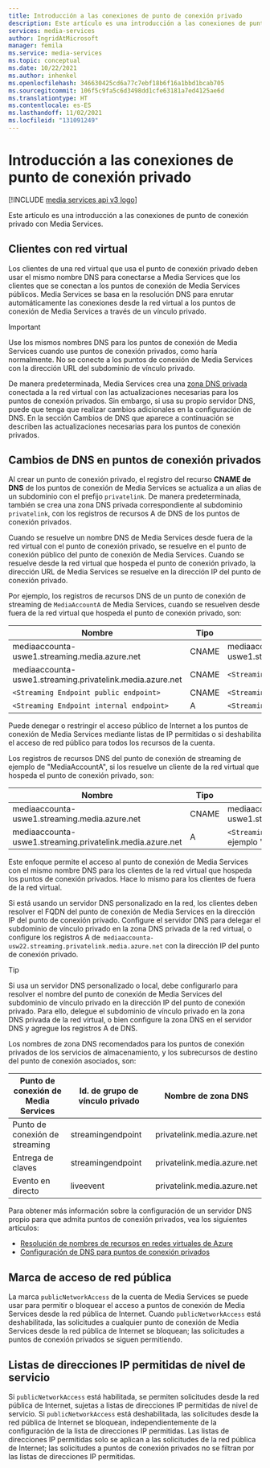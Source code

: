 ```yaml
---
title: Introducción a las conexiones de punto de conexión privado
description: Este artículo es una introducción a las conexiones de punto de conexión privado con Media Services.
services: media-services
author: IngridAtMicrosoft
manager: femila
ms.service: media-services
ms.topic: conceptual
ms.date: 10/22/2021
ms.author: inhenkel
ms.openlocfilehash: 346630425cd6a77c7ebf18b6f16a1bbd1bcab705
ms.sourcegitcommit: 106f5c9fa5c6d3498dd1cfe63181a7ed4125ae6d
ms.translationtype: HT
ms.contentlocale: es-ES
ms.lasthandoff: 11/02/2021
ms.locfileid: "131091249"
---
```

# <a name="private-endpoint-connections-overview"></a>Introducción a las conexiones de punto de conexión privado

[!INCLUDE [media services api v3 logo](./includes/v3-hr.md)]

Este artículo es una introducción a las conexiones de punto de conexión privado con Media Services.

## <a name="clients-using-vnet"></a>Clientes con red virtual

Los clientes de una red virtual que usa el punto de conexión privado deben usar el mismo nombre DNS para conectarse a Media Services que los clientes que se conectan a los puntos de conexión de Media Services públicos. Media Services se basa en la resolución DNS para enrutar automáticamente las conexiones desde la red virtual a los puntos de conexión de Media Services a través de un vínculo privado.

> [!IMPORTANT]
> Use los mismos nombres DNS para los puntos de conexión de Media Services cuando use puntos de conexión privados, como haría normalmente. No se conecte a los puntos de conexión de Media Services con la dirección URL del subdominio de vínculo privado.

De manera predeterminada, Media Services crea una [zona DNS privada](/dns/private-dns-overview) conectada a la red virtual con las actualizaciones necesarias para los puntos de conexión privados. Sin embargo, si usa su propio servidor DNS, puede que tenga que realizar cambios adicionales en la configuración de DNS. En la sección Cambios de DNS que aparece a continuación se describen las actualizaciones necesarias para los puntos de conexión privados.

## <a name="dns-changes-for-private-endpoints"></a>Cambios de DNS en puntos de conexión privados

Al crear un punto de conexión privado, el registro del recurso **CNAME de DNS** de los puntos de conexión de Media Services se actualiza a un alias de un subdominio con el prefijo `privatelink`. De manera predeterminada, también se crea una zona DNS privada correspondiente al subdominio `privatelink`, con los registros de recursos A de DNS de los puntos de conexión privados.

Cuando se resuelve un nombre DNS de Media Services desde fuera de la red virtual con el punto de conexión privado, se resuelve en el punto de conexión público del punto de conexión de Media Services. Cuando se resuelve desde la red virtual que hospeda el punto de conexión privado, la dirección URL de Media Services se resuelve en la dirección IP del punto de conexión privado.

Por ejemplo, los registros de recursos DNS de un punto de conexión de streaming de `MediaAccountA` de Media Services, cuando se resuelven desde fuera de la red virtual que hospeda el punto de conexión privado, son:

| Nombre | Tipo | Valor |
| ---- | ---- | ----- |
| mediaaccounta-uswe1.streaming.media.azure.net | CNAME | mediaaccounta-uswe1.streaming.privatelink.media.azure.net |
|mediaaccounta-uswe1.streaming.privatelink.media.azure.net | CNAME | `<Streaming Endpoint public endpoint>` |
| `<Streaming Endpoint public endpoint>` | CNAME | `<Streaming Endpoint internal endpoint>` |
| `<Streaming Endpoint internal endpoint>` | A | `<Streaming Endpoint public IP address>` |

Puede denegar o restringir el acceso público de Internet a los puntos de conexión de Media Services mediante listas de IP permitidas o si deshabilita el acceso de red público para todos los recursos de la cuenta.

Los registros de recursos DNS del punto de conexión de streaming de ejemplo de "MediaAccountA", si los resuelve un cliente de la red virtual que hospeda el punto de conexión privado, son:

| Nombre | Tipo | Valor |
| ---- | ---- | ----- |
| mediaaccounta-uswe1.streaming.media.azure.net | CNAME | mediaaccounta-uswe1.streaming.privatelink.media.azure.net |
|mediaaccounta-uswe1.streaming.privatelink.media.azure.net | A | `<Streaming Endpoint public endpoint>`, por ejemplo "10.0.0.9 |

Este enfoque permite el acceso al punto de conexión de Media Services con el mismo nombre DNS para los clientes de la red virtual que hospeda los puntos de conexión privados. Hace lo mismo para los clientes de fuera de la red virtual.

Si está usando un servidor DNS personalizado en la red, los clientes deben resolver el FQDN del punto de conexión de Media Services en la dirección IP del punto de conexión privado. Configure el servidor DNS para delegar el subdominio de vínculo privado en la zona DNS privada de la red virtual, o configure los registros A de  `mediaaccounta-usw22.streaming.privatelink.media.azure.net` con la dirección IP del punto de conexión privado.

> [!TIP]
> Si usa un servidor DNS personalizado o local, debe configurarlo para resolver el nombre del punto de conexión de Media Services del subdominio de vínculo privado en la dirección IP del punto de conexión privado. Para ello, delegue el subdominio de vínculo privado en la zona DNS privada de la red virtual, o bien configure la zona DNS en el servidor DNS y agregue los registros A de DNS.

Los nombres de zona DNS recomendados para los puntos de conexión privados de los servicios de almacenamiento, y los subrecursos de destino del punto de conexión asociados, son:

| Punto de conexión de Media Services | Id. de grupo de vínculo privado | Nombre de zona DNS |
| ----------------------- | --------------------- | ------------- |
| Punto de conexión de streaming | streamingendpoint | privatelink.media.azure.net |
| Entrega de claves | streamingendpoint | privatelink.media.azure.net |
| Evento en directo | liveevent | privatelink.media.azure.net |

Para obtener más información sobre la configuración de un servidor DNS propio para que admita puntos de conexión privados, vea los siguientes artículos:

- [Resolución de nombres de recursos en redes virtuales de Azure](/virtual-network/virtual-networks-name-resolution-for-vms-and-role-instances#name-resolution-that-uses-your-own-dns-server)
- [Configuración de DNS para puntos de conexión privados](/private-link/private-endpoint-overview#dns-configuration)

## <a name="public-network-access-flag"></a>Marca de acceso de red pública

La marca `publicNetworkAccess` de la cuenta de Media Services se puede usar para permitir o bloquear el acceso a puntos de conexión de Media Services desde la red pública de Internet. Cuando `publicNetworkAccess` está deshabilitada, las solicitudes a cualquier punto de conexión de Media Services desde la red pública de Internet se bloquean; las solicitudes a puntos de conexión privados se siguen permitiendo.  

## <a name="service-level-ip-allowlists"></a>Listas de direcciones IP permitidas de nivel de servicio

Si `publicNetworkAccess` está habilitada, se permiten solicitudes desde la red pública de Internet, sujetas a listas de direcciones IP permitidas de nivel de servicio. Si `publicNetworkAccess` está deshabilitada, las solicitudes desde la red pública de Internet se bloquean, independientemente de la configuración de la lista de direcciones IP permitidas. Las listas de direcciones IP permitidas solo se aplican a las solicitudes de la red pública de Internet; las solicitudes a puntos de conexión privados no se filtran por las listas de direcciones IP permitidas.
